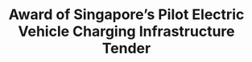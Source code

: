 ---
layout: post
title: "Award of Singapore’s Pilot Electric Vehicle Charging Infrastructure Tender"
file_url: https://www.lta.gov.sg/content/ltagov/en/newsroom/2021/9/news-releases/award-of-singapore-s-pilot-electric-vehicle-charging-infrastruct.html
---